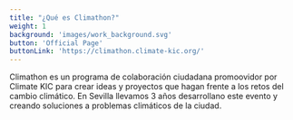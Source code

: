 ```yaml
---
title: "¿Qué es Climathon?"
weight: 1
background: 'images/work_background.svg'
button: 'Official Page'
buttonLink: 'https://climathon.climate-kic.org/'
---
```


Climathon es un programa de colaboración ciudadana promoovidor por Climate KIC para crear ideas y proyectos que hagan frente a los retos del cambio climático. En Sevilla llevamos 3 años desarrollano este evento y creando soluciones a problemas climáticos de la ciudad. 